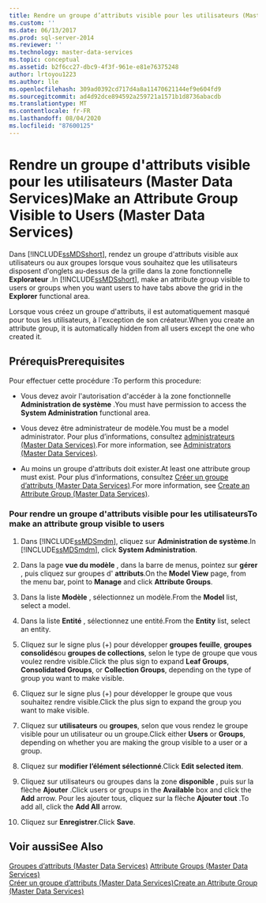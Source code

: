 ```yaml
---
title: Rendre un groupe d’attributs visible pour les utilisateurs (Master Data Services) | Microsoft Docs
ms.custom: ''
ms.date: 06/13/2017
ms.prod: sql-server-2014
ms.reviewer: ''
ms.technology: master-data-services
ms.topic: conceptual
ms.assetid: b2f6cc27-dbc9-4f3f-961e-e81e76375248
author: lrtoyou1223
ms.author: lle
ms.openlocfilehash: 309ad0392cd717d4a8a11470621144ef9e604fd9
ms.sourcegitcommit: ad4d92dce894592a259721a1571b1d8736abacdb
ms.translationtype: MT
ms.contentlocale: fr-FR
ms.lasthandoff: 08/04/2020
ms.locfileid: "87600125"
---
```

# <a name="make-an-attribute-group-visible-to-users-master-data-services"></a><span data-ttu-id="6c720-102">Rendre un groupe d'attributs visible pour les utilisateurs (Master Data Services)</span><span class="sxs-lookup"><span data-stu-id="6c720-102">Make an Attribute Group Visible to Users (Master Data Services)</span></span>
  <span data-ttu-id="6c720-103">Dans [!INCLUDE[ssMDSshort](../includes/ssmdsshort-md.md)], rendez un groupe d'attributs visible aux utilisateurs ou aux groupes lorsque vous souhaitez que les utilisateurs disposent d'onglets au-dessus de la grille dans la zone fonctionnelle **Explorateur** .</span><span class="sxs-lookup"><span data-stu-id="6c720-103">In [!INCLUDE[ssMDSshort](../includes/ssmdsshort-md.md)], make an attribute group visible to users or groups when you want users to have tabs above the grid in the **Explorer** functional area.</span></span>  
  
 <span data-ttu-id="6c720-104">Lorsque vous créez un groupe d'attributs, il est automatiquement masqué pour tous les utilisateurs, à l'exception de son créateur.</span><span class="sxs-lookup"><span data-stu-id="6c720-104">When you create an attribute group, it is automatically hidden from all users except the one who created it.</span></span>  
  
## <a name="prerequisites"></a><span data-ttu-id="6c720-105">Prérequis</span><span class="sxs-lookup"><span data-stu-id="6c720-105">Prerequisites</span></span>  
 <span data-ttu-id="6c720-106">Pour effectuer cette procédure :</span><span class="sxs-lookup"><span data-stu-id="6c720-106">To perform this procedure:</span></span>  
  
-   <span data-ttu-id="6c720-107">Vous devez avoir l'autorisation d'accéder à la zone fonctionnelle **Administration de système** .</span><span class="sxs-lookup"><span data-stu-id="6c720-107">You must have permission to access the **System Administration** functional area.</span></span>  
  
-   <span data-ttu-id="6c720-108">Vous devez être administrateur de modèle.</span><span class="sxs-lookup"><span data-stu-id="6c720-108">You must be a model administrator.</span></span> <span data-ttu-id="6c720-109">Pour plus d’informations, consultez [administrateurs &#40;Master Data Services&#41;](administrators-master-data-services.md).</span><span class="sxs-lookup"><span data-stu-id="6c720-109">For more information, see [Administrators &#40;Master Data Services&#41;](administrators-master-data-services.md).</span></span>  
  
-   <span data-ttu-id="6c720-110">Au moins un groupe d'attributs doit exister.</span><span class="sxs-lookup"><span data-stu-id="6c720-110">At least one attribute group must exist.</span></span> <span data-ttu-id="6c720-111">Pour plus d’informations, consultez [Créer un groupe d’attributs &#40;Master Data Services&#41;](../../2014/master-data-services/create-an-attribute-group-master-data-services.md).</span><span class="sxs-lookup"><span data-stu-id="6c720-111">For more information, see [Create an Attribute Group &#40;Master Data Services&#41;](../../2014/master-data-services/create-an-attribute-group-master-data-services.md).</span></span>  
  
### <a name="to-make-an-attribute-group-visible-to-users"></a><span data-ttu-id="6c720-112">Pour rendre un groupe d'attributs visible pour les utilisateurs</span><span class="sxs-lookup"><span data-stu-id="6c720-112">To make an attribute group visible to users</span></span>  
  
1.  <span data-ttu-id="6c720-113">Dans [!INCLUDE[ssMDSmdm](../includes/ssmdsmdm-md.md)], cliquez sur **Administration de système**.</span><span class="sxs-lookup"><span data-stu-id="6c720-113">In [!INCLUDE[ssMDSmdm](../includes/ssmdsmdm-md.md)], click **System Administration**.</span></span>  
  
2.  <span data-ttu-id="6c720-114">Dans la page **vue du modèle** , dans la barre de menus, pointez sur **gérer** , puis cliquez sur groupes d' **attributs**.</span><span class="sxs-lookup"><span data-stu-id="6c720-114">On the **Model View** page, from the menu bar, point to **Manage** and click **Attribute Groups**.</span></span>  
  
3.  <span data-ttu-id="6c720-115">Dans la liste **Modèle** , sélectionnez un modèle.</span><span class="sxs-lookup"><span data-stu-id="6c720-115">From the **Model** list, select a model.</span></span>  
  
4.  <span data-ttu-id="6c720-116">Dans la liste **Entité** , sélectionnez une entité.</span><span class="sxs-lookup"><span data-stu-id="6c720-116">From the **Entity** list, select an entity.</span></span>  
  
5.  <span data-ttu-id="6c720-117">Cliquez sur le signe plus (+) pour développer **groupes feuille**, **groupes consolidés**ou **groupes de collections**, selon le type de groupe que vous voulez rendre visible.</span><span class="sxs-lookup"><span data-stu-id="6c720-117">Click the plus sign to expand **Leaf Groups**, **Consolidated Groups**, or **Collection Groups**, depending on the type of group you want to make visible.</span></span>  
  
6.  <span data-ttu-id="6c720-118">Cliquez sur le signe plus (+) pour développer le groupe que vous souhaitez rendre visible.</span><span class="sxs-lookup"><span data-stu-id="6c720-118">Click the plus sign to expand the group you want to make visible.</span></span>  
  
7.  <span data-ttu-id="6c720-119">Cliquez sur **utilisateurs** ou **groupes**, selon que vous rendez le groupe visible pour un utilisateur ou un groupe.</span><span class="sxs-lookup"><span data-stu-id="6c720-119">Click either **Users** or **Groups**, depending on whether you are making the group visible to a user or a group.</span></span>  
  
8.  <span data-ttu-id="6c720-120">Cliquez sur **modifier l’élément sélectionné**.</span><span class="sxs-lookup"><span data-stu-id="6c720-120">Click **Edit selected item**.</span></span>  
  
9. <span data-ttu-id="6c720-121">Cliquez sur utilisateurs ou groupes dans la zone **disponible** , puis sur la flèche **Ajouter** .</span><span class="sxs-lookup"><span data-stu-id="6c720-121">Click users or groups in the **Available** box and click the **Add** arrow.</span></span> <span data-ttu-id="6c720-122">Pour les ajouter tous, cliquez sur la flèche **Ajouter tout** .</span><span class="sxs-lookup"><span data-stu-id="6c720-122">To add all, click the **Add All** arrow.</span></span>  
  
10. <span data-ttu-id="6c720-123">Cliquez sur **Enregistrer**.</span><span class="sxs-lookup"><span data-stu-id="6c720-123">Click **Save**.</span></span>  
  
## <a name="see-also"></a><span data-ttu-id="6c720-124">Voir aussi</span><span class="sxs-lookup"><span data-stu-id="6c720-124">See Also</span></span>  
 <span data-ttu-id="6c720-125">[Groupes d’attributs &#40;Master Data Services&#41;](../../2014/master-data-services/attribute-groups-master-data-services.md) </span><span class="sxs-lookup"><span data-stu-id="6c720-125">[Attribute Groups &#40;Master Data Services&#41;](../../2014/master-data-services/attribute-groups-master-data-services.md) </span></span>  
 [<span data-ttu-id="6c720-126">Créer un groupe d’attributs &#40;Master Data Services&#41;</span><span class="sxs-lookup"><span data-stu-id="6c720-126">Create an Attribute Group &#40;Master Data Services&#41;</span></span>](../../2014/master-data-services/create-an-attribute-group-master-data-services.md)  
  
  
